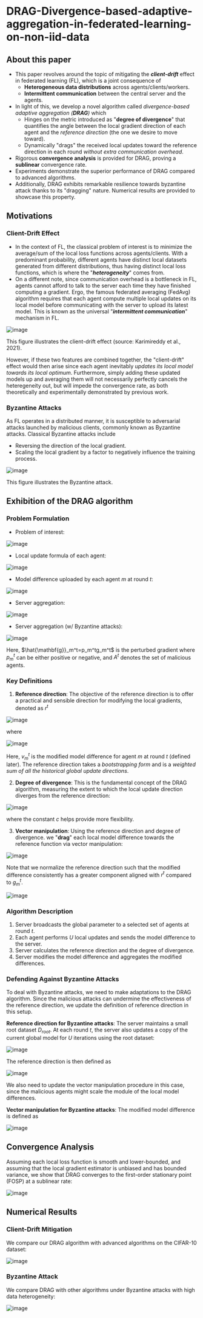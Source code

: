 # DRAG-Divergence-based-adaptive-aggregation-in-federated-learning-on-non-iid-data
## About this paper
- This paper revolves around the topic of mitigating the _**client-drift**_ effect in federated learning (FL), which is a joint consequence of
  * **Heterogeneous data distributions** across agents/clients/workers.
  * **Intermittent communication** between the central server and the agents.
- In light of this, we develop a novel algorithm called _divergence-based adaptive aggregation (**DRAG**)_ which
  - Hinges on the metric introduced as "**degree of divergence**" that quantifies the angle between the local gradient direction of each agent and the _reference direction_ (the one we desire to move toward).
  - Dynamically "drags" the received local updates toward the reference direction in each round _without extra communication overhead_.
- Rigorous **convergence analysis** is provided for DRAG, proving a **sublinear** convergence rate.
- Experiments demonstrate the superior performance of DRAG compared to advanced algorithms.
- Additionally, DRAG exhibits remarkable resilience towards byzantine attack thanks to its "dragging" nature. Numerical results are provided to showcase this property.
## Motivations
### Client-Drift Effect
- In the context of FL, the classical problem of interest is to minimize the average/sum of the local loss functions across agents/clients. With a predominant probability, different agents have distinct local datasets generated from different distributions, thus having distinct local loss functions, which is where the "**_heterogeneity_**" comes from.
- On a different note, since communication overhead is a bottleneck in FL, agents cannot afford to talk to the server each time they have finished computing a gradient. Ergo, the famous federated averaging (FedAvg) algorithm requires that each agent compute multiple local updates on its local model before communicating with the server to upload its latest model. This is known as the universal "**_intermittent communication_**" mechanism in FL.

![image](https://github.com/user-attachments/assets/4e282bae-b369-4abe-ba1b-5b8c476259cf)

This figure illustrates the client-drift effect (source: Karimireddy et al., 2021).

However, if these two features are combined together, the "client-drift" effect would then arise since each agent inevitably _updates its local model towards its local optimum_. Furthermore, simply adding these updated models up and averaging them will not necessarily perfectly cancels the heteregeneity out, but will impede the convergence rate, as both theoretically and experimentally demonstrated by previous work.
### Byzantine Attacks
As FL operates in a distributed manner, it is susceptible to adversarial attacks launched by malicious clients, commonly known as Byzantine attacks. Classical Byzantine attacks include
- Reversing the direction of the local gradient.
- Scaling the local gradient by a factor to negatively influence the training process.

![image](https://github.com/user-attachments/assets/a1bd598b-a2ab-418b-b021-25dbc2be1201)

This figure illustrates the Byzantine attack.
## Exhibition of the DRAG algorithm
### Problem Formulation
- Problem of interest:

![image](https://github.com/user-attachments/assets/c9c2c79d-3fae-4beb-aaca-bc928e6ae7d6)

- Local update formula of each agent:

![image](https://github.com/user-attachments/assets/3bfb7901-92fe-4857-b16b-3c79c9dd6de2)

- Model difference uploaded by each agent $m$ at round $t$:

![image](https://github.com/user-attachments/assets/02b64e10-1103-4a80-82ce-9cf6560ce714)

- Server aggregation:

![image](https://github.com/user-attachments/assets/60d070f6-9460-4057-a3e9-cfd258dfe3c9)

- Server aggregation (w/ Byzantine attacks):

![image](https://github.com/user-attachments/assets/1e751fa5-500c-46c2-8bbd-14570c956f28)

Here, $\hat{\mathbf{g}}_m^t=p_m^tg_m^t$ is the perturbed gradient where $p_m^t$ can be either positive or negative, and $A^t$ denotes the set of malicious agents.
### Key Definitions
1. **Reference direction**: The objective of the reference direction is to offer a practical and sensible direction for modifying the local gradients, denoted as $r^t$

![image](https://github.com/user-attachments/assets/2531da0a-2b6a-4ff7-8ab3-c5bcc822e0eb)

where 

![image](https://github.com/user-attachments/assets/6e63f78a-d588-439b-89d1-a818bf741169)

Here, $v_m^t$ is the modified model difference for agent $m$ at round $t$ (defined later). The reference direction takes a _bootstrapping form_ and is a _weighted sum of all the historical global update directions_.

2. **Degree of divergence**: This is the fundamental concept of the DRAG algorithm, measuring the extent to which the local update direction diverges from the reference direction:

![image](https://github.com/user-attachments/assets/40ff0b7a-552a-4833-a301-0352a59a829a)

where the constant $c$ helps provide more flexibility.

3. **Vector manipulation**: Using the reference direction and degree of divergence. we "**drag**" each local model difference towards the reference function via vector manipulation:

![image](https://github.com/user-attachments/assets/2a89390e-be55-44ac-bc41-e79a53dbb679)

Note that we normalize the reference direction such that the modified difference consistently has a greater component aligned with $r^t$ compared to $g_m^t$.

![image](https://github.com/user-attachments/assets/815c89e2-2322-4519-8f2f-b67026412f1b)

### Algorithm Description
1. Server broadcasts the global parameter to a selected set of agents at round $t$.
2. Each agent performs $U$ local updates and sends the model difference to the server.
3. Server calculates the reference direction and the degree of divergence.
4. Server modifies the model difference and aggregates the modified differences.

### Defending Against Byzantine Attacks
To deal with Byzantine attacks, we need to make adaptations to the DRAG algorithm. Since the malicious attacks can undermine the effectiveness of the reference direction, we update the definition of reference direction in this setup. 

**Reference direction for Byzantine attacks**: The server maintains a small root dataset $D_{root}$. At each round $t$, the server also updates a copy of the current global model for $U$ iterations using the root dataset:

![image](https://github.com/user-attachments/assets/1e4a3788-7c76-44d0-8122-737700d3edd8)

The reference direction is then defined as

![image](https://github.com/user-attachments/assets/4401f67a-3714-4e4f-88dd-3075505e6a07)

We also need to update the vector manipulation procedure in this case, since the malicious agents might scale the module of the local model differences.

**Vector manipulation for Byzantine attacks**: The modified model difference is defined as

![image](https://github.com/user-attachments/assets/e9e37d24-749c-48c7-a83c-bb6977b64ff2)

## Convergence Analysis
Assuming each local loss function is smooth and lower-bounded, and assuming that the local gradient estimator is unbiased and has bounded variance, we show that DRAG converges to the first-order stationary point (FOSP) at a sublinear rate:

![image](https://github.com/user-attachments/assets/6ed0b694-096c-44de-a7cb-89af913d4dc2)

## Numerical Results
### Client-Drift Mitigation
We compare our DRAG algorithm with advanced algorithms on the CIFAR-10 dataset:

![image](https://github.com/user-attachments/assets/e783c64b-e645-43f3-9f57-a8eb4c954286)


### Byzantine Attack
We compare DRAG with other algorithms under Byzantine attacks with high data heterogeneity:

![image](https://github.com/user-attachments/assets/6a9bb515-f342-43cb-879c-5bb4054a9bcf)

